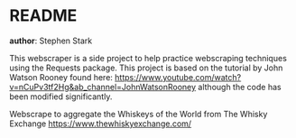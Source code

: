 # README
**author**: Stephen Stark

This webscraper is a side project to help practice webscraping techniques using the Requests package. 
This project is based on the tutorial by John Watson Rooney 
found here: https://www.youtube.com/watch?v=nCuPv3tf2Hg&ab_channel=JohnWatsonRooney
although the code has been modified significantly. 

Webscrape to aggregate the Whiskeys of the World from The Whisky Exchange https://www.thewhiskyexchange.com/
